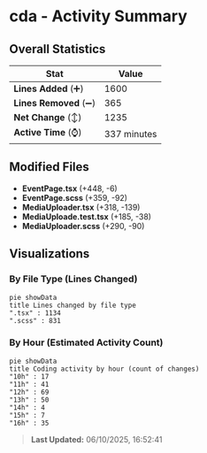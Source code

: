 # cda - Activity Summary 

## Overall Statistics

| Stat                   | Value                                                             |
| ---------------------- | ----------------------------------------------------------------- |
| **Lines Added** (➕)   | 1600                                          |
| **Lines Removed** (➖) | 365                                        |
| **Net Change** (↕)    | 1235                |
| **Active Time** (⌚)   | 337 minutes |


## Modified Files
- **EventPage.tsx** (+448, -6)
- **EventPage.scss** (+359, -92)
- **MediaUploader.tsx** (+318, -139)
- **MediaUploade.test.tsx** (+185, -38)
- **MediaUploader.scss** (+290, -90)

## Visualizations

### By File Type (Lines Changed)

```mermaid
pie showData
title Lines changed by file type
".tsx" : 1134
".scss" : 831
```

### By Hour (Estimated Activity Count)

```mermaid
pie showData
title Coding activity by hour (count of changes)
"10h" : 17
"11h" : 41
"12h" : 69
"13h" : 50
"14h" : 4
"15h" : 7
"16h" : 35
```


> **Last Updated:** 06/10/2025, 16:52:41